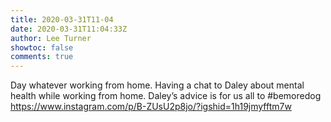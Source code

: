 ```yaml
---
title: 2020-03-31T11-04
date: 2020-03-31T11:04:33Z
author: Lee Turner
showtoc: false
comments: true
---
```


Day whatever working from home.  Having a chat to Daley about mental health while working from home. Daley’s advice is for us all to #bemoredog https://www.instagram.com/p/B-ZUsU2p8jo/?igshid=1h19jmyfftm7w

